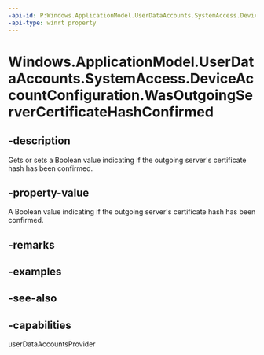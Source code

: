 ```yaml
---
-api-id: P:Windows.ApplicationModel.UserDataAccounts.SystemAccess.DeviceAccountConfiguration.WasOutgoingServerCertificateHashConfirmed
-api-type: winrt property
---
```


<!-- Property syntax
public bool WasOutgoingServerCertificateHashConfirmed { get;  set; }
-->

# Windows.ApplicationModel.UserDataAccounts.SystemAccess.DeviceAccountConfiguration.WasOutgoingServerCertificateHashConfirmed

## -description
Gets or sets a Boolean value indicating if the outgoing server's certificate hash has been confirmed.

## -property-value
A Boolean value indicating if the outgoing server's certificate hash has been confirmed.

## -remarks

## -examples

## -see-also


## -capabilities
userDataAccountsProvider
